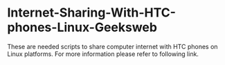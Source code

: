 Internet-Sharing-With-HTC-phones-Linux-Geeksweb
===============================================

These are needed scripts to share computer internet with HTC phones on Linux platforms.
For more information please refer to following link.
